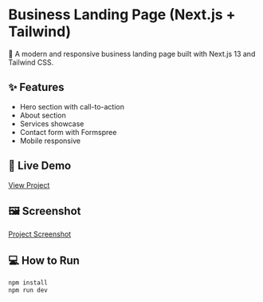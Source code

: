 # Business Landing Page (Next.js + Tailwind)

🚀 A modern and responsive business landing page built with Next.js 13 and Tailwind CSS.

## ✨ Features
- Hero section with call-to-action
- About section
- Services showcase
- Contact form with Formspree
- Mobile responsive

## 🔗 Live Demo
[View Project](https://your-landing.vercel.app)

## 🖼️ Screenshot
[Project Screenshot](https://raw.githubusercontent.com/kkhanfaizz/business-landing-page/main/businessLandingPage.png)

## 💻 How to Run
```bash
npm install
npm run dev
